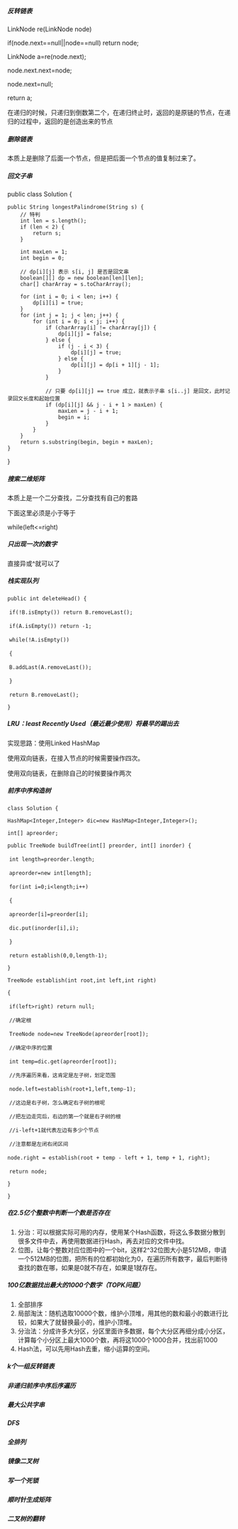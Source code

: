 ##### 反转链表

LinkNode re(LinkNode node)

if(node.next==null||node==null) return node;

LinkNode a=re(node.next);

node.next.next=node;

node.next=null;

return a;

在递归的时候，只递归到倒数第二个，在递归终止时，返回的是原链的节点，在递归的过程中，返回的是创造出来的节点



##### 删除链表

本质上是删除了后面一个节点，但是把后面一个节点的值复制过来了。



##### 回文子串

public class Solution {

    public String longestPalindrome(String s) {
        // 特判
        int len = s.length();
        if (len < 2) {
            return s;
        }
    
        int maxLen = 1;
        int begin = 0;
    
        // dp[i][j] 表示 s[i, j] 是否是回文串
        boolean[][] dp = new boolean[len][len];
        char[] charArray = s.toCharArray();
    
        for (int i = 0; i < len; i++) {
            dp[i][i] = true;
        }
        for (int j = 1; j < len; j++) {
            for (int i = 0; i < j; i++) {
                if (charArray[i] != charArray[j]) {
                    dp[i][j] = false;
                } else {
                    if (j - i < 3) {
                        dp[i][j] = true;
                    } else {
                        dp[i][j] = dp[i + 1][j - 1];
                    }
                }
    
                // 只要 dp[i][j] == true 成立，就表示子串 s[i..j] 是回文，此时记录回文长度和起始位置
                if (dp[i][j] && j - i + 1 > maxLen) {
                    maxLen = j - i + 1;
                    begin = i;
                }
            }
        }
        return s.substring(begin, begin + maxLen);
    }

}

##### 搜索二维矩阵

本质上是一个二分查找，二分查找有自己的套路

下面这里必须是小于等于

while(left<=right)



##### 只出现一次的数字

直接异或^就可以了



##### 栈实现队列

`public int deleteHead() {`

​    `if(!B.isEmpty()) return B.removeLast();`

​    `if(A.isEmpty()) return -1;`

​    `while(!A.isEmpty())`

​    `{`

​      `B.addLast(A.removeLast());`

​    `}`

​    `return B.removeLast();`

  `}`



##### LRU：least Recently Used（最近最少使用）将最早的踢出去

实现思路：使用Linked HashMap

使用双向链表，在接入节点的时候需要操作四次。

使用双向链表，在删除自己的时候要操作两次



##### 前序中序构造树

`class Solution {`

  `HashMap<Integer,Integer> dic=new HashMap<Integer,Integer>();`

  `int[] apreorder;`

  `public TreeNode buildTree(int[] preorder, int[] inorder) {`

​    `int length=preorder.length;`

​    `apreorder=new int[length];`

​    `for(int i=0;i<length;i++)`

​    `{`

​      `apreorder[i]=preorder[i];`

​      `dic.put(inorder[i],i);`

​    `}`

​    `return establish(0,0,length-1);`

  `}`



  `TreeNode establish(int root,int left,int right)`

  `{`

​    `if(left>right) return null;`

​    `//确定根`

​    `TreeNode node=new TreeNode(apreorder[root]);`

​    `//确定中序的位置`

​    `int temp=dic.get(apreorder[root]);`

​    `//先序遍历来看，这肯定是左子树，划定范围`

​    `node.left=establish(root+1,left,temp-1);`

​    `//这边是右子树，怎么确定右子树的根呢`

​    `//把左边走完后，右边的第一个就是右子树的根`

​    `//i-left+1就代表左边有多少个节点`

​    `//注意都是左闭右闭区间`

​    `node.right = establish(root + temp - left + 1, temp + 1, right);`

​    `return node;`

  `}`

`}`



##### 在2.5亿个整数中判断一个数是否存在

1. 分治：可以根据实际可用的内存，使用某个Hash函数，将这么多数据分散到很多文件中去，再使用数据进行Hash，再去对应的文件中找。
2. 位图，让每个整数对应位图中的一个bit，这样2^32位图大小是512MB，申请一个512MB的位图，把所有的位都初始化为0，在遍历所有数字，最后判断待查找的数在哪，如果是0就不存在，如果是1就存在。

##### 100亿数据找出最大的1000个数字（TOPK问题）

1. 全部排序
2. 局部淘汰：随机选取10000个数，维护小顶堆，用其他的数和最小的数进行比较，如果大了就替换最小的，维护小顶堆。
3. 分治法：分成许多大分区，分区里面许多数据，每个大分区再细分成小分区，计算每个小分区上最大1000个数，再将这1000个1000合并，找出前1000
4. Hash法，可以先用Hash去重，缩小运算的空间。



##### k个一组反转链表

##### 非递归前序中序后序遍历

##### 最大公共字串

##### DFS

##### 全排列

##### 镜像二叉树

##### 写一个死锁

##### 顺时针生成矩阵

##### 二叉树的翻转

